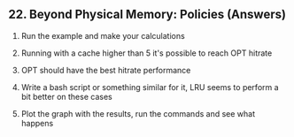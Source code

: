 ## 22. Beyond Physical Memory: Policies (Answers)

1. Run the example and make your calculations

2. Running with a cache higher than 5 it's possible to reach OPT hitrate

3. OPT should have the best hitrate performance

4. Write a bash script or something similar for it, LRU seems to perform a bit better on these cases

5. Plot the graph with the results, run the commands and see what happens
